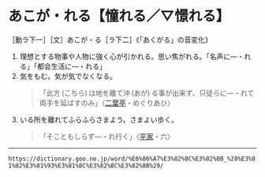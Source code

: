 # あこが・れる【憧れる／▽憬れる】

［動ラ下一］［文］あこが・る［ラ下二］《「あくがる」の音変化》

1. 理想とする物事や人物に強く心が引かれる。思い焦がれる。「名声に―・れる」「都会生活に―・れる」
2. 気をもむ。気が気でなくなる。
    >「此方 (こちら) は地を離て沖 (あが) る事が出来ず、只徒らに―・れて両手を延ばすのみ」〈[二葉亭](https://dictionary.goo.ne.jp/word/person/%E4%BA%8C%E8%91%89%E4%BA%AD%E5%9B%9B%E8%BF%B7/#jn-193187)・めぐりあひ〉
3. いる所を離れてふらふらさまよう。さまよい歩く。
    >「そこともしらず―・れ行く」〈[平家](https://dictionary.goo.ne.jp/word/%E5%B9%B3%E5%AE%B6%E7%89%A9%E8%AA%9E/#jn-198120)・六〉

---
`https://dictionary.goo.ne.jp/word/%E6%86%A7%E3%82%8C%E3%82%8B_%28%E3%81%82%E3%81%93%E3%81%8C%E3%82%8C%E3%82%8B%29/`